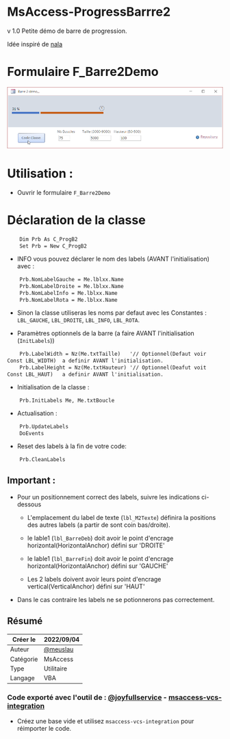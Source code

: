# MsAccess-ProgressBarrre2

v 1.0 Petite démo de barre de progression.

Idée inspiré de [nala](https://github.com/volitank/nala)

# Formulaire F_Barre2Demo

![Formulaire de démarrage](Doc/F_Demo.gif)

# Utilisation :

- Ouvrir le formulaire `F_Barre2Demo`

# Déclaration de la classe

```VB
    Dim Prb As C_ProgB2
    Set Prb = New C_ProgB2
```
- INFO vous pouvez déclarer le nom des labels (AVANT l'initialisation) avec :
```VB
    Prb.NomLabelGauche = Me.lblxx.Name
    Prb.NomLabelDroite = Me.lblxx.Name
    Prb.NomLabelInfo = Me.lblxx.Name
    Prb.NomLabelRota = Me.lblxx.Name
```
- Sinon la classe utiliseras les noms par defaut avec les Constantes : `LBL_GAUCHE`, `LBL_DROITE`, `LBL_INFO`, `LBL_ROTA`.

- Paramètres optionnels de la barre (a faire AVANT l'initialisation (`InitLabels`))
```VB
    Prb.LabelWidth = Nz(Me.txtTaille)   '// Optionnel(Defaut voir Const LBL_WIDTH)  a definir AVANT l'initialisation.
    Prb.LabelHeight = Nz(Me.txtHauteur) '// Optionnel(Deafut voit Const LBL_HAUT)   a definir AVANT l'initialisation.
```
- Initialisation de la classe :
```VB
    Prb.InitLabels Me, Me.txtBoucle
```
- Actualisation :
```VB
    Prb.UpdateLabels
    DoEvents
```
- Reset des labels à la fin de votre code:
```VB
    Prb.CleanLabels
```

## Important :

- Pour un positionnement correct des labels, suivre les indications ci-dessous
    - L'emplacement du label de texte (`lbl_M2Texte`) définira la positions des autres labels (a partir de sont coin bas/droite).

    - le lable1 (`lbl_BarreDeb`) doit avoir le point d'encrage horizontal(HorizontalAnchor) défini sur 'DROITE'
    - le lable1 (`lbl_BarreFin`) doit avoir le point d'encrage horizontal(HorizontalAnchor) défini sur 'GAUCHE'
    - Les 2 labels doivent avoir leurs point d'encrage vertical(VerticalAnchor) défini sur 'HAUT'
- Dans le cas contraire les labels ne se potionnerons pas correctement.

## Résumé

|   Créer le|   2022/09/04|
| - | - |
|   Auteur| [@meuslau](https://github.com/meuslaur)|
|   Catégorie|   MsAccess|
|   Type|   Utilitaire|
|   Langage|   VBA|

### Code exporté avec l'outil de : [@joyfullservice](https://github.com/joyfullservice) - [msaccess-vcs-integration](https://github.com/joyfullservice/msaccess-vcs-integration)

- Créez une base vide et utilisez `msaccess-vcs-integration` pour réimporter le code.
